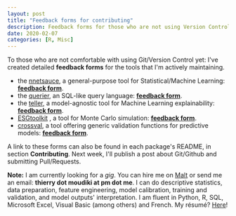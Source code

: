 ```yaml
---
layout: post
title: "Feedback forms for contributing"
description: Feedback forms for those who are not using Version Control yet
date: 2020-02-07
categories: [R, Misc]
---
```



To those who are not comfortable with using Git/Version Control yet: I've created detailed __feedback forms__ for the tools that I'm actively maintaining.

- the <a href="https://github.com/thierrymoudiki/nnetsauce">nnetsauce</a>, a general-purpose tool for Statistical/Machine Learning: [__feedback form__](https://forms.gle/HQVbrUsvZE7o8xco8).
- the <a href="https://github.com/thierrymoudiki/querier">querier</a>, an SQL-like query language: [__feedback form__](https://forms.gle/uStfcXJjtGki2R3s6). 
- the <a href="https://github.com/thierrymoudiki/teller">teller</a>, a model-agnostic tool for Machine Learning explainability: [__feedback form__](https://forms.gle/Y18xaEHL78Fvci7r8).
- <a href="https://github.com/thierrymoudiki/ESGtoolkit">ESGtoolkit</a> , a tool for Monte Carlo simulation: [__feedback form__](https://forms.gle/oqvuDU4JQnnmgevx6).
- <a href="https://github.com/thierrymoudiki/crossval">crossval</a>, a tool offering generic validation functions for predictive models: [__feedback form__](https://forms.gle/nuKYGVc2HPxPUDEz7).

A link to these forms can also be found in each package's README, in section __Contributing__. Next week, I'll publish a post about Git/Github and submitting Pull/Requests. 

__Note:__ I am currently looking for a _gig_. You can hire me on [Malt](https://www.malt.fr/profile/thierrymoudiki) or send me an email: __thierry dot moudiki at pm dot me__. I can do descriptive statistics, data preparation, feature engineering, model calibration, training and validation, and model outputs' interpretation. I am fluent in Python, R, SQL, Microsoft Excel, Visual Basic (among others) and French. My résumé? [Here]({{base}}/cv/thierry-moudiki.pdf)!



